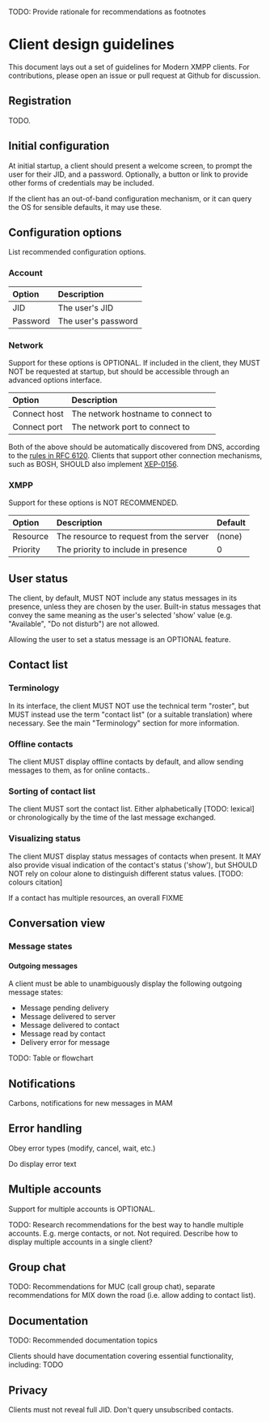 TODO: Provide rationale for recommendations as footnotes

# Client design guidelines

This document lays out a set of guidelines for Modern XMPP clients. For contributions,
please open an issue or pull request at Github for discussion.

## Registration

TODO.

## Initial configuration

At initial startup, a client should present a welcome screen, to prompt the user for their JID,
and a password. Optionally, a button or link to provide other forms of credentials may be included.

If the client has an out-of-band configuration mechanism, or it can query the OS for sensible defaults,
it may use these.

## Configuration options
List recommended configuration options.

### Account

| Option | Description           |
|:-------|:----------------------|
| JID    | The user's JID        |
| Password | The user's password |

### Network
Support for these options is OPTIONAL. If included in the client, they MUST NOT
be requested at startup, but should be accessible through an advanced options interface.

| Option       | Description                        |
|:-------------|:-----------------------------------|
| Connect host | The network hostname to connect to |
| Connect port | The network port to connect to     |

Both of the above should be automatically discovered from DNS, according to the [rules in RFC 6120](https://xmpp.org/rfcs/rfc6120.html#tcp-resolution).
Clients that support other connection mechanisms, such as BOSH, SHOULD also implement [XEP-0156](https://xmpp.org/extensions/xep-0156.html).

### XMPP
Support for these options is NOT RECOMMENDED.

| Option       | Description                              | Default |
|:-------------|:-----------------------------------------|:--------|
| Resource     |  The resource to request from the server | (none)  |
| Priority     |  The priority to include in presence     | 0       |

## User status

The client, by default, MUST NOT include any status messages in its presence, unless they are chosen by the user. Built-in status messages that
convey the same meaning as the user's selected 'show' value (e.g. "Available", "Do not disturb") are not allowed.

Allowing the user to set a status message is an OPTIONAL feature.

## Contact list

### Terminology
In its interface, the client MUST NOT use the technical term "roster", but MUST instead use the term "contact list" (or a suitable translation)
where necessary. See the main "Terminology" section for more information.

### Offline contacts

The client MUST display offline contacts by default, and allow sending messages to them, as for online contacts..

### Sorting of contact list

The client MUST sort the contact list. Either alphabetically [TODO: lexical] or chronologically by the time of the last message exchanged.

### Visualizing status

The client MUST display status messages of contacts when present. It MAY also provide visual indication of the contact's status ('show'), but
SHOULD NOT rely on colour alone to distinguish different status values. [TODO: colours citation]

If a contact has multiple resources, an overall FIXME

## Conversation view

### Message states

#### Outgoing messages

A client must be able to unambiguously display the following outgoing message states:

* Message pending delivery
* Message delivered to server
* Message delivered to contact
* Message read by contact
* Delivery error for message

TODO: Table or flowchart

## Notifications

Carbons, notifications for new messages in MAM

## Error handling

Obey error types (modify, cancel, wait, etc.)

Do display error text

## Multiple accounts

Support for multiple accounts is OPTIONAL.

TODO: Research recommendations for the best way to handle multiple accounts. E.g. merge contacts, or not.
Not required. Describe how to display multiple accounts in a single client?

## Group chat

TODO: Recommendations for MUC (call group chat), separate recommendations for MIX down the road (i.e. allow adding to contact list).

## Documentation

TODO: Recommended documentation topics

Clients should have documentation covering essential functionality, including: TODO

## Privacy

Clients must not reveal full JID. Don't query unsubscribed contacts.
